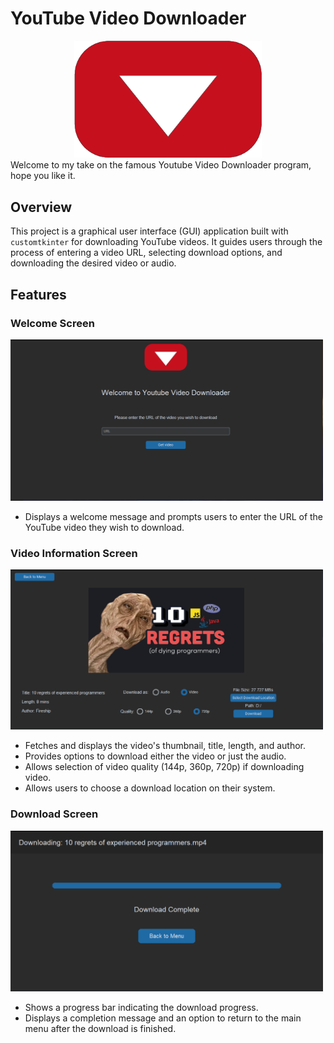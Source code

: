 # YouTube Video Downloader

<div align="center">
  <img src="Images/YTD Logo.png" alt="Welcome Screen" width="300">
</div>
Welcome to my take on the famous Youtube Video Downloader program, hope you like it.

## Overview

This project is a graphical user interface (GUI) application built with `customtkinter` for downloading YouTube videos. It guides users through the process of entering a video URL, selecting download options, and downloading the desired video or audio.

## Features

### Welcome Screen
<img src="Images/Welcome Page.png" alt="Welcome Screen" width="500">

- Displays a welcome message and prompts users to enter the URL of the YouTube video they wish to download.

### Video Information Screen
<img src="Images/Video Info Page.png" alt="Video Information Screen" width="500">

- Fetches and displays the video's thumbnail, title, length, and author.
- Provides options to download either the video or just the audio.
- Allows selection of video quality (144p, 360p, 720p) if downloading video.
- Allows users to choose a download location on their system.

### Download Screen
<img src="Images/Download Page.png" alt="Download Screen" width="500">

- Shows a progress bar indicating the download progress.
- Displays a completion message and an option to return to the main menu after the download is finished.
